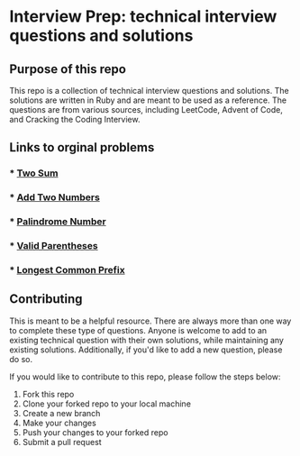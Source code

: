 # Interview Prep: technical interview questions and solutions
## Purpose of this repo
This repo is a collection of technical interview questions and solutions. The solutions are written in Ruby and are meant to be used as a reference. The questions are from various sources, including LeetCode, Advent of Code, and Cracking the Coding Interview.

## Links to orginal problems
### * [Two Sum](https://leetcode.com/problems/two-sum/)
### * [Add Two Numbers](https://adventofcode.com/2020/day/1)
### * [Palindrome Number](https://leetcode.com/problems/palindrome-number/)
### * [Valid Parentheses](https://leetcode.com/problems/valid-parentheses/)
### * [Longest Common Prefix](https://leetcode.com/problems/longest-common-prefix/)

## Contributing
This is meant to be a helpful resource. There are always more than one way to complete these type of questions. Anyone is welcome to add to an existing technical question with their own solutions, while maintaining any existing solutions. Additionally, if you'd like to add a new question, please do so.

If you would like to contribute to this repo, please follow the steps below:
1. Fork this repo
2. Clone your forked repo to your local machine
3. Create a new branch
4. Make your changes
5. Push your changes to your forked repo
6. Submit a pull request

